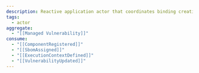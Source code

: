 ```yaml
---
description: Reactive application actor that coordinates binding creation and updates across multiple bounded contexts.
tags:
  - actor
aggregate:
  - "[[Managed Vulnerability]]"
consume:
  - "[[ComponentRegistered]]"
  - "[[SbomAssigned]]"
  - "[[ExecutionContextDefined]]"
  - "[[VulnerabilityUpdated]]"
---
```

